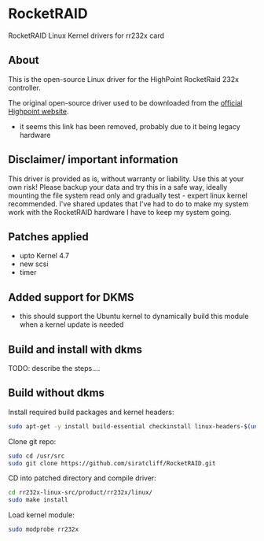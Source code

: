 # RocketRAID
RocketRAID Linux Kernel drivers for rr232x card

## About
This is the open-source Linux driver for the HighPoint RocketRaid 232x controller.

The original open-source driver used to be downloaded from the [official Highpoint website](http://www.highpoint-tech.com/USA_new/rr2300_download.htm).
- it seems this link has been removed, probably due to it being legacy hardware

## Disclaimer/ important information
This driver is provided as is, without warranty or liability. Use this at your own risk!
Please backup your data and try this in a safe way, ideally mounting the file system read only and gradually test - expert linux kernel recommended.
I've shared updates that I've had to do to make my system work with the RocketRAID hardware I have to keep my system going.

## Patches applied
- upto Kernel 4.7
- new scsi
- timer

## Added support for DKMS
- this should support the Ubuntu kernel to dynamically build this module when a kernel update is needed

## Build and install with dkms

TODO: describe the steps....

## Build without dkms

Install required build packages and kernel headers:

```bash
sudo apt-get -y install build-essential checkinstall linux-headers-$(uname -r)
```

Clone git repo:

```bash
sudo cd /usr/src
sudo git clone https://github.com/siratcliff/RocketRAID.git
```

CD into patched directory and compile driver:

```bash
cd rr232x-linux-src/product/rr232x/linux/
sudo make install
```

Load kernel module:

```bash
sudo modprobe rr232x
```

